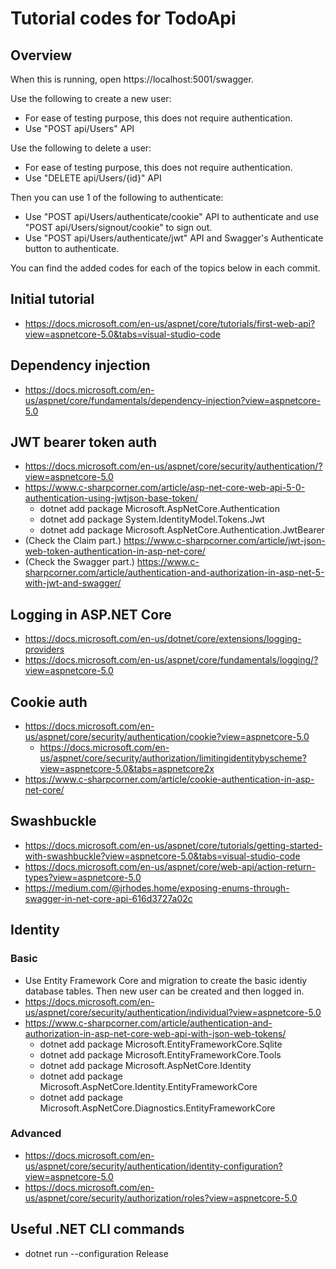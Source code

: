 # Tutorial codes for TodoApi

## Overview

When this is running, open https://localhost:5001/swagger. 

Use the following to create a new user:
- For ease of testing purpose, this does not require authentication.
- Use "POST api/Users" API

Use the following to delete a user:
- For ease of testing purpose, this does not require authentication.
- Use "DELETE api/Users/{id}" API

Then you can use 1 of the following to authenticate:
- Use "POST api/Users/authenticate/cookie" API to authenticate and use "POST api/Users/signout/cookie" to sign out.
- Use "POST api/Users/authenticate/jwt" API and Swagger's Authenticate button to authenticate.

You can find the added codes for each of the topics below in each commit.

## Initial tutorial

- https://docs.microsoft.com/en-us/aspnet/core/tutorials/first-web-api?view=aspnetcore-5.0&tabs=visual-studio-code

## Dependency injection

- https://docs.microsoft.com/en-us/aspnet/core/fundamentals/dependency-injection?view=aspnetcore-5.0

## JWT bearer token auth

- https://docs.microsoft.com/en-us/aspnet/core/security/authentication/?view=aspnetcore-5.0
- https://www.c-sharpcorner.com/article/asp-net-core-web-api-5-0-authentication-using-jwtjson-base-token/
   - dotnet add package Microsoft.AspNetCore.Authentication
   - dotnet add package System.IdentityModel.Tokens.Jwt
   - dotnet add package Microsoft.AspNetCore.Authentication.JwtBearer
- (Check the Claim part.) https://www.c-sharpcorner.com/article/jwt-json-web-token-authentication-in-asp-net-core/
- (Check the Swagger part.) https://www.c-sharpcorner.com/article/authentication-and-authorization-in-asp-net-5-with-jwt-and-swagger/

## Logging in ASP.NET Core

- https://docs.microsoft.com/en-us/dotnet/core/extensions/logging-providers
- https://docs.microsoft.com/en-us/aspnet/core/fundamentals/logging/?view=aspnetcore-5.0

## Cookie auth

- https://docs.microsoft.com/en-us/aspnet/core/security/authentication/cookie?view=aspnetcore-5.0
   - https://docs.microsoft.com/en-us/aspnet/core/security/authorization/limitingidentitybyscheme?view=aspnetcore-5.0&tabs=aspnetcore2x
- https://www.c-sharpcorner.com/article/cookie-authentication-in-asp-net-core/ 

## Swashbuckle

- https://docs.microsoft.com/en-us/aspnet/core/tutorials/getting-started-with-swashbuckle?view=aspnetcore-5.0&tabs=visual-studio-code
- https://docs.microsoft.com/en-us/aspnet/core/web-api/action-return-types?view=aspnetcore-5.0
- https://medium.com/@jrhodes.home/exposing-enums-through-swagger-in-net-core-api-616d3727a02c

## Identity

### Basic

- Use Entity Framework Core and migration to create the basic identiy database tables. Then new user can be created and then logged in.
- https://docs.microsoft.com/en-us/aspnet/core/security/authentication/individual?view=aspnetcore-5.0
- https://www.c-sharpcorner.com/article/authentication-and-authorization-in-asp-net-core-web-api-with-json-web-tokens/
   - dotnet add package Microsoft.EntityFrameworkCore.Sqlite
   - dotnet add package Microsoft.EntityFrameworkCore.Tools
   - dotnet add package Microsoft.AspNetCore.Identity
   - dotnet add package Microsoft.AspNetCore.Identity.EntityFrameworkCore
   - dotnet add package Microsoft.AspNetCore.Diagnostics.EntityFrameworkCore

### Advanced

- https://docs.microsoft.com/en-us/aspnet/core/security/authentication/identity-configuration?view=aspnetcore-5.0
- https://docs.microsoft.com/en-us/aspnet/core/security/authorization/roles?view=aspnetcore-5.0

## Useful .NET CLI commands

- dotnet run --configuration Release
